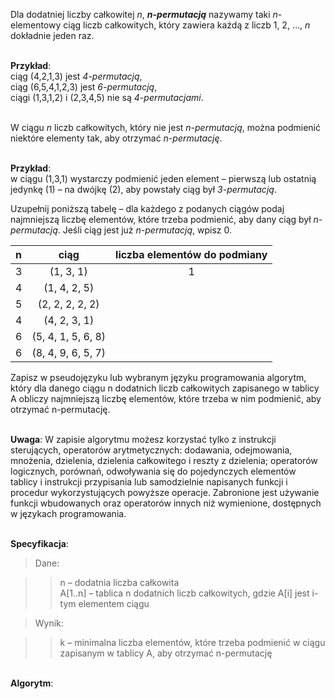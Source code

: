 <TestProvider title="n-permutacja">

Dla dodatniej liczby całkowitej _n_, **_n-permutacją_** nazywamy taki _n_-elementowy ciąg liczb całkowitych, który zawiera każdą z liczb 1, 2, …, _n_ dokładnie jeden raz.

\
**Przykład**:  
ciąg (4,2,1,3) jest _4-permutacją_,  
ciąg (6,5,4,1,2,3) jest _6-permutacją_,  
ciągi (1,3,1,2) i (2,3,4,5) nie są _4-permutacjami_.

\
W ciągu _n_ liczb całkowitych, który nie jest _n-permutacją_, można podmienić niektóre elementy tak, aby otrzymać _n-permutację_.

\
**Przykład**:  
w ciągu (1,3,1) wystarczy podmienić jeden element – pierwszą lub ostatnią jedynkę (1) – na dwójkę (2), aby powstały ciąg był _3-permutacją_.

</TestProvider>
<TestProvider pkt=2>

Uzupełnij poniższą tabelę – dla każdego z podanych ciągów podaj najmniejszą liczbę elementów, które trzeba podmienić, aby dany ciąg był _n-permutacją_. Jeśli ciąg jest już _n-permutacją_, wpisz 0.

| n   |        ciąg        | liczba elementów do podmiany |
| :-- | :----------------: | :--------------------------: |
| 3   |     (1, 3, 1)      |              1               |
| 4   |    (1, 4, 2, 5)    |    <TestInput answer=1 />    |
| 5   |  (2, 2, 2, 2, 2)   |    <TestInput answer=4 />    |
| 4   |    (4, 2, 3, 1)    |    <TestInput answer=0 />    |
| 6   | (5, 4, 1, 5, 6, 8) |    <TestInput answer=2 />    |
| 6   | (8, 4, 9, 6, 5, 7) |    <TestInput answer=3 />    |

  <AnswerBtn />
</TestProvider>

<TestProvider pkt=4>

Zapisz w pseudojęzyku lub wybranym języku programowania algorytm, który dla danego ciągu n dodatnich liczb całkowitych zapisanego w tablicy A obliczy najmniejszą liczbę elementów, które trzeba w nim podmienić, aby otrzymać n-permutację.

\
**Uwaga**: W zapisie algorytmu możesz korzystać tylko z instrukcji sterujących, operatorów arytmetycznych: dodawania, odejmowania, mnożenia, dzielenia, dzielenia całkowitego i reszty z dzielenia; operatorów logicznych, porównań, odwoływania się do pojedynczych elementów tablicy i instrukcji przypisania lub samodzielnie napisanych funkcji i procedur wykorzystujących powyższe operacje. Zabronione jest używanie funkcji wbudowanych oraz operatorów innych niż wymienione, dostępnych w językach programowania.

\
**Specyfikacja**:

> Dane:

> > n – dodatnia liczba całkowita  
> > A[1..n] – tablica n dodatnich liczb całkowitych, gdzie A[i] jest i-tym elementem ciągu

> Wynik:

> > k – minimalna liczba elementów, które trzeba podmienić w ciągu zapisanym w tablicy A, aby otrzymać n-permutację

\
**Algorytm**:

<TestPython></TestPython>

  <AnswerBtn />
</TestProvider>
